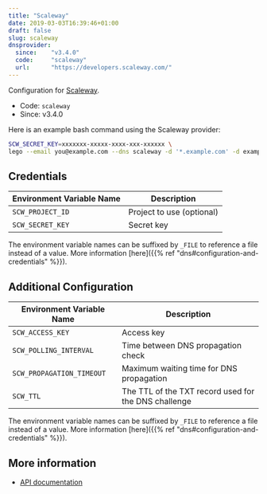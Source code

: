 ```yaml
---
title: "Scaleway"
date: 2019-03-03T16:39:46+01:00
draft: false
slug: scaleway
dnsprovider:
  since:    "v3.4.0"
  code:     "scaleway"
  url:      "https://developers.scaleway.com/"
---
```


<!-- THIS DOCUMENTATION IS AUTO-GENERATED. PLEASE DO NOT EDIT. -->
<!-- providers/dns/scaleway/scaleway.toml -->
<!-- THIS DOCUMENTATION IS AUTO-GENERATED. PLEASE DO NOT EDIT. -->


Configuration for [Scaleway](https://developers.scaleway.com/).


<!--more-->

- Code: `scaleway`
- Since: v3.4.0


Here is an example bash command using the Scaleway provider:

```bash
SCW_SECRET_KEY=xxxxxxx-xxxxx-xxxx-xxx-xxxxxx \
lego --email you@example.com --dns scaleway -d '*.example.com' -d example.com run
```




## Credentials

| Environment Variable Name | Description |
|-----------------------|-------------|
| `SCW_PROJECT_ID` | Project to use (optional) |
| `SCW_SECRET_KEY` | Secret key |

The environment variable names can be suffixed by `_FILE` to reference a file instead of a value.
More information [here]({{% ref "dns#configuration-and-credentials" %}}).


## Additional Configuration

| Environment Variable Name | Description |
|--------------------------------|-------------|
| `SCW_ACCESS_KEY` | Access key |
| `SCW_POLLING_INTERVAL` | Time between DNS propagation check |
| `SCW_PROPAGATION_TIMEOUT` | Maximum waiting time for DNS propagation |
| `SCW_TTL` | The TTL of the TXT record used for the DNS challenge |

The environment variable names can be suffixed by `_FILE` to reference a file instead of a value.
More information [here]({{% ref "dns#configuration-and-credentials" %}}).




## More information

- [API documentation](https://developers.scaleway.com/en/products/domain/dns/api/)

<!-- THIS DOCUMENTATION IS AUTO-GENERATED. PLEASE DO NOT EDIT. -->
<!-- providers/dns/scaleway/scaleway.toml -->
<!-- THIS DOCUMENTATION IS AUTO-GENERATED. PLEASE DO NOT EDIT. -->
